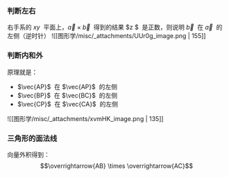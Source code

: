 
### 判断左右
右手系的 $xy$  平面上，$\vec{a} \times \vec{b}$  得到的结果 $z $  是正数，则说明 $\vec{b}$  在 $\vec{a}$  的左侧（逆时针）
![[图形学/misc/_attachments/UUr0g_image.png | 155]]


### 判断内和外
原理就是：

- $\vec{AP}$  在 $\vec{AP}$  的左侧
- $\vec{BP}$  在 $\vec{BC}$  的左侧
- $\vec{CP}$  在 $\vec{CA}$  的左侧

![[图形学/misc/_attachments/xvmHK_image.png | 135]]


### 三角形的面法线
向量外积得到：
$$\overrightarrow{AB} \times \overrightarrow{AC}$$


